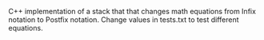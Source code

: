 C++ implementation of a stack that that changes math equations from Infix notation to Postfix notation. Change values in tests.txt to test different equations.
